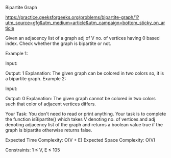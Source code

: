 Bipartite Graph


https://practice.geeksforgeeks.org/problems/bipartite-graph/1?utm_source=gfg&utm_medium=article&utm_campaign=bottom_sticky_on_article

Given an adjacency list of a graph adj  of V no. of vertices having 0 based index. Check whether the graph is bipartite or not.
 

Example 1:

Input: 

Output: 1
Explanation: The given graph can be colored 
in two colors so, it is a bipartite graph.
Example 2:

Input:

Output: 0
Explanation: The given graph cannot be colored 
in two colors such that color of adjacent 
vertices differs. 
 

Your Task:
You don't need to read or print anything. Your task is to complete the function isBipartite() which takes V denoting no. of vertices and adj denoting adjacency list of the graph and returns a boolean value true if the graph is bipartite otherwise returns false.
 

Expected Time Complexity: O(V + E)
Expected Space Complexity: O(V)

Constraints:
1 ≤ V, E ≤ 105
